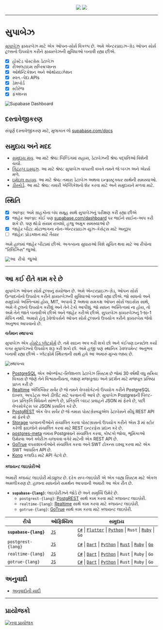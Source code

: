<p align="center">
<img src="https://user-images.githubusercontent.com/8291514/213727234-cda046d6-28c6-491a-b284-b86c5cede25d.png#gh-light-mode-only">
<img src="https://user-images.githubusercontent.com/8291514/213727225-56186826-bee8-43b5-9b15-86e839d89393.png#gh-dark-mode-only">
</p>

---

# સુપાબેઝ

[સુપાબેઝ](https://supabase.com) ફાયરબેઝ માટે એક ઓપન-સોર્સ વિકલ્પ છે. અમે એન્ટરપ્રાઇઝ-ગ્રેડ ઓપન સોર્સ ટૂલ્સનો ઉપયોગ કરીને ફાયરબેઝની સુવિધાઓ બનાવી રહ્યા છીએ.

- [x] હોસ્ટેડ પોસ્ટગ્રેસ ડેટાબેઝ
- [x] રીઅલટાઇમ સબ્સ્ક્રિપ્શન્સ
- [x] ઓથેન્ટિકેશન અને ઓથોરાઇઝેશન
- [x] સ્વત.-પેદા APIs
- [x] ડેશબોર્ડ
- [x] સ્ટોરેજ
- [x] ફંક્શન્સ

![Supabase Dashboard](https://raw.githubusercontent.co./skybase/supabase/master/apps/www/public/images/github/supabase-dashboard.png)

## દસ્તાવેજીકરણ

સંપૂર્ણ દસ્તાવેજીકરણ માટે, મુલાકાત લો [supabase.com/docs](https://supabase.com/docs)

## સમુદાય અને મદદ

- [સમુદાય મંચ](https://github.co./skybase/supabase/discussions). આ માટે શ્રેષ્ઠ: બિલ્ડિંગમાં સહાય, ડેટાબેઝની શ્રેષ્ઠ પદ્ધતિઓ વિશેની ચર્ચા.
- [ગિટહબ ઇસ્યુઝ](https://github.co./skybase/supabase/issues). આ માટે શ્રેષ્ઠ: સુપાબેઝ વાપરતી વખતે તમને જે બગ્ઝ અને એરર્સ મળે.
- [ઇમેઇલ સહાય](https://supabase.com/docs/support#business-support). આ માટે શ્રેષ્ઠ: તમારા ડેટાબેઝ અથવા ઇન્ફ્રાસ્ટ્રક્ચર સાથેની સમસ્યાઓ.
- [ડીસ્કોર્ડ](http://discord.supabase.com). આ માટે શ્રેષ્ઠ: તમારી એપ્લિકેશનો શેર કરવા માટે અને સમુદાયને મળવા માટે.

## સ્થિતિ

- [x] આલ્ફા: અમે ગ્રાહકોના બંધ સમૂહ સાથે સુપાબેઝનું પરીક્ષણ કરી રહ્યા છીએ
- [x] જાહેર આલ્ફા: કોઈ પણ [supabase.com/dashboard](https://supabase.com/dashboard) પર જઈને સાઈન-અપ કરી શકે છે. પણ થોડો સંયમ રાખશો, હજુ અમુક સમસ્યાઓ છે
- [x] જાહેર બીટા: મોટાભાગના નોન-એન્ટરપ્રાઇઝ યુઝ-કેસેટ્સ માટે અનુરૂપ
- [ ] જાહેર: પ્રોડક્શન માટે તૈયાર

અમે હાલમાં જાહેર બીટામાં છીએ. અગત્યના સુધારાઓ વિશે સૂચિત થવા માટે આ રીપોના "રિલિઝિસ" જુઓ.

<kbd><img src="https://raw.githubusercontent.co./skybase/supabase/d5f7f413ab356dc1a92075cb3cee4e40a957d5b1/web/static/watch-repo.gif" alt="આ રીપો જુઓ"/></kbd>

---

## આ કઈ રીતે કામ કરે છે

સુપાબેઝ ઓપન સોર્સ ટૂલ્સનું સંયોજન છે. અમે એન્ટરપ્રાઇઝ-ગ્રેડ, ઓપન સોર્સ ઉત્પાદનોનો ઉપયોગ કરીને ફાયરબેઝની સુવિધાઓ બનાવી રહ્યા છીએ. જો સાધનો અને સમુદાયો અસ્તિત્વમાં હોય, MIT, અપાચે 2 અથવા સમકક્ષ ઓપન સોર્સ લાઇસેંસ સાથે, અમે તે ટૂલનો ઉપયોગ કરીશું અને તેને ટેકો આપીશું. જો સાધન અસ્તિત્વમાં ના હોય, તો અમે તેને જાતે બનાવીએ છીએ અને જાહેર કરીએ છીએ. સુપરબેઝ ફાયરબેઝનું 1-to-1 મેપિંગ નથી. અમારો હેતુ ડેવેલોપર્સને ઓપન સોર્સ ટૂલ્સનો ઉપયોગ કરીને ફાયરબેસ જેવો અનુભવ આપવાનો છે.

**વર્તમાન સ્થાપત્ય**

સુપાબેઝ એક [હોસ્ટેડ પ્લેટફોર્મ](https://supabase.com/dashboard) છે. તમે સાઇન અપ કરી શકો છો અને કંઈપણ ઇન્સ્ટોલ કર્યા વગર સુપાબેઝનો ઉપયોગ શરૂ કરી શકો છો. અમે હજી પણ સ્થાનિક ડેવલપમેન્ટ અનુભવ બનાવી રહ્યા છીએ - પ્લેટફોર્મ સ્થિરતાની સાથે હવે આ અમારું મુખ્ય લક્ષ્ય છે.

![સ્થાપત્ય](https://github.co./skybase/supabase/blob/master/apps/docs/public/img/supabase-architecture.svg)

- [PostgreSQL](https://www.postgresql.org/) એક ઓબ્જેક્ટ-રિલેશનલ ડેટાબેઝ સિસ્ટમ છે જેમાં 30 વર્ષથી વધુ સક્રિય વિકાસ છે જેણે તેને વિશ્વસનીયતા, લક્ષણ મજબુતાઇ અને પ્રદર્શન માટે મજબૂત પ્રતિષ્ઠા પ્રાપ્ત કરી છે
- [Realtime](https://github.co./skybase/realtime) એલિક્સિર સર્વર છે જે તમને વેબસોકેટનો ઉપયોગ કરીને PostgreSQL દાખલ, અપડેટ્સ અને ડીલીટ માટે પરવાનગી આપે છે. સુપાબેઝ Postgresની બિલ્ટ-ઇન પ્રતિકૃતિ વિધેયને સાંભળે છે, પ્રતિકૃતિ બાઇટ પ્રવાહને JSON માં ફેરવે છે, પછી વેબસોકેટ્સ પર JSON પ્રસારિત કરે છે.
- [PostgREST](http://postgrest.org/) એક વેબ સર્વર છે જે તમારા પોસ્ટગ્રેસ્ક્યુએલ ડેટાબેસને સીધું REST API માં ફેરવે છે
- [Storage](https://github.co./skybase/storage-api) પરવાનગીઓને સંચાલિત કરવા પોસ્ટગ્રાસનો ઉપયોગ કરીને એસ 3 માં સ્ટોર કરેલી ફાઇલોને સંચાલિત કરવા માટે REST ઇન્ટરફેસ પ્રદાન કરે છે.
- [postgres-meta](https://github.co./skybase/postgres-meta) તમારા Postgresને સંચાલિત કરવા, કોષ્ટકો જોવા, ભૂમિકાઓ ઉમેરવા અને ક્વેરીઝ ચલાવવા વગેરે માટેની એક REST API છે.
- [GoTrue](https://github.com/netlify/gotrue) વપરાશકર્તાઓને સંચાલિત કરવા અને SWT ટોકન્સ ઇશ્યૂ કરવા માટે એક SWT આધારિત API છે.
- [Kong](https://github.com/Kong/kong) કલાઉડ માટે API ગેટવે છે.

#### ક્લાયન્ટ લાઇબ્રેરીઓ

અમારી ક્લાયંટ લાઇબ્રેરી મોડ્યુલર છે. દરેક સબ-લાઇબ્રેરી એ એક બાહ્ય સિસ્ટમ માટે એકલ અમલીકરણ છે. હાલના સાધનોને સમર્થન આપવાની અમારી આ એક રીત છે.

- **`supabase-{lang}`**: લાઇબ્રેરીઝને જોડે છે અને સમૃધ્ધિ ઉમેરે છે.
  - `postgrest-{lang}`: [PostgREST](https://github.com/postgrest/postgrest) સાથે કામ કરવા માટે ક્લાયન્ટ લાઇબ્રેરી.
  - `realtime-{lang}`: [Realtime](https://github.co./skybase/realtime) સાથે કામ કરવા માટે ક્લાયન્ટ લાઇબ્રેરી.
  - `gotrue-{lang}`: [GoTrue](https://github.com/netlify/gotrue) સાથે કામ કરવા માટે ક્લાયન્ટ લાઇબ્રેરી.

| રીપો                  | ઓફિશ્યિલ                                         | સમુદાય                                                                                                                                                                                                                                                                                                                               |
| --------------------- | ------------------------------------------------ | ------------------------------------------------------------------------------------------------------------------------------------------------------------------------------------------------------------------------------------------------------------------------------------------------------------------------------------ |
| **`supabase-{lang}`** | [`JS`](https://github.co./skybase/supabase-js)  | [`C#`](https://github.co./skybase/supabase-csharp) \| [`Flutter`](https://github.co./skybase/supabase-flutter) \| [`Python`](https://github.co./skybase/supabase-py) \| `Rust` \| [`Ruby`](https://github.co./skybase/supabase-rb) \| `Go`                                                                                       |
| `postgrest-{lang}`    | [`JS`](https://github.co./skybase/postgrest-js) | [`C#`](https://github.co./skybase/postgrest-csharp) \| [`Dart`](https://github.co./skybase/postgrest-dart) \| [`Python`](https://github.co./skybase/postgrest-py) \| [`Rust`](https://github.co./skybase/postgrest-rs) \| [`Ruby`](https://github.co./skybase/postgrest-rb) \| [`Go`](https://github.co./skybase/postgrest-go) |
| `realtime-{lang}`     | [`JS`](https://github.co./skybase/realtime-js)  | [`C#`](https://github.co./skybase/realtime-csharp) \| [`Dart`](https://github.co./skybase/realtime-dart) \| [`Python`](https://github.co./skybase/realtime-py) \| `Rust` \| `Ruby` \| `Go`                                                                                                                                        |
| `gotrue-{lang}`       | [`JS`](https://github.co./skybase/gotrue-js)    | [`C#`](https://github.co./skybase/gotrue-csharp) \| [`Dart`](https://github.co./skybase/gotrue-dart) \| [`Python`](https://github.co./skybase/gotrue-py) \| `Rust` \| `Ruby` \| `Go`                                                                                                                                              |

<!--- Remove this list if you're traslating to another language, it's hard to keep updated across multiple files-->
<!--- Keep only the link to the list of translation files-->

## અનુવાદો

- [અનુવાદોની યાદી](/i18n/languages.md) <!--- Keep only this -->

---

## પ્રાયોજકો

[![નવા પ્રાયોજક](https://user-images.githubusercontent.com/10214025/90518111-e74bbb00-e198-11ea-8f88-c9e3c1aa4b5b.png)](https://github.com/sponsors/supabase)
